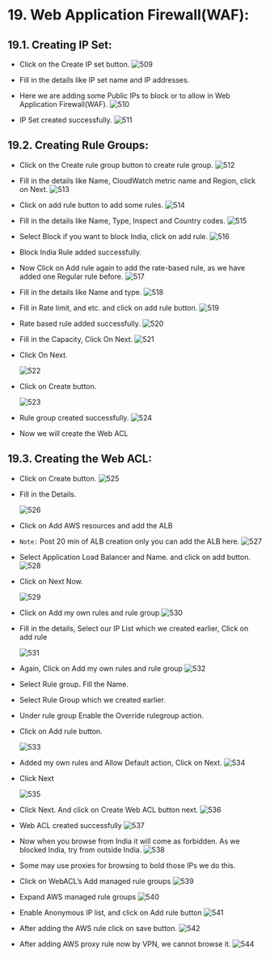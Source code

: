 # 19. Web Application Firewall(WAF):
## 19.1. Creating IP Set:
- Click on the Create IP set button.
  ![509](https://github.com/user-attachments/assets/608e5a0e-80cc-4d9c-bcb2-b14f79a158c8)

- Fill in the details like IP set name and IP addresses.
- Here we are adding some Public IPs to block or to allow in Web Application Firewall(WAF).
  ![510](https://github.com/user-attachments/assets/97a360ac-f143-4a94-89ae-19b28b61d78f)

- IP Set created successfully.
  ![511](https://github.com/user-attachments/assets/72eaaeb4-507e-4b8e-9725-ad0334241dd9)

## 19.2. Creating Rule Groups:
- Click on the Create rule group button to create rule group.
  ![512](https://github.com/user-attachments/assets/5bb72ed4-b782-4ea6-bb6a-7816449cfb78)

- Fill in the details like Name, CloudWatch metric name and Region, click on Next.
  ![513](https://github.com/user-attachments/assets/01ab3956-dc70-4016-97db-d7c567915fc8)

- Click on add rule button to add some rules.
  ![514](https://github.com/user-attachments/assets/6ebb368a-1868-4058-a7b7-819dd194656b)

- Fill in the details like Name, Type, Inspect and Country codes.
  ![515](https://github.com/user-attachments/assets/99b4e458-1af5-4ccd-8673-542021dcbf3a)

- Select Block if you want to block India, click on add rule.
  ![516](https://github.com/user-attachments/assets/d0a04f0d-931d-4a67-8073-e83ac5b2615d)

- Block India Rule added successfully.
- Now Click on Add rule again to add the rate-based rule, as we have added one Regular rule before.
  ![517](https://github.com/user-attachments/assets/b8f5b425-31ed-41aa-8ad5-faa162d2368f)

- Fill in the details like Name and type.
  ![518](https://github.com/user-attachments/assets/a4cbfc10-fd40-4eff-811e-e267388e6106)

- Fill in Rate limit, and etc. and click on add rule button.
  ![519](https://github.com/user-attachments/assets/d8d5ceae-c2e7-4714-987a-af388f0d3b94)

- Rate based rule added successfully.
  ![520](https://github.com/user-attachments/assets/380549d9-c337-405d-bd1d-a91e28a937b7)

- Fill in the Capacity, Click On Next.
  ![521](https://github.com/user-attachments/assets/761fe50c-8c4d-48aa-ad18-3f93c5698623)

- Click On Next.
  
  ![522](https://github.com/user-attachments/assets/121a5b85-fabb-4249-9748-bfcb4ecb213b)

- Click on Create button.
  
  ![523](https://github.com/user-attachments/assets/5c0a7e83-c06a-4706-959e-22bf8c49af32)

- Rule group created successfully.
  ![524](https://github.com/user-attachments/assets/8c361a3a-6c01-4cbc-82c7-148cc8199803)

- Now we will create the Web ACL

## 19.3. Creating the Web ACL:
- Click on Create button.
  ![525](https://github.com/user-attachments/assets/61392f66-431e-4d14-b700-87680e478c4c)

- Fill in the Details.
  
  ![526](https://github.com/user-attachments/assets/6a65cd6b-b924-4265-9d7c-9885128530d8)

- Click on Add AWS resources and add the ALB
- ```Note:``` Post 20 min of ALB creation only you can add the ALB here.
  ![527](https://github.com/user-attachments/assets/28e0ca16-5b48-4914-92dc-4377ae6ccd3f)

- Select Application Load Balancer and Name. and click on add button.
  ![528](https://github.com/user-attachments/assets/5050b8e9-15a2-4fd5-807b-96dd04d9afb1)

- Click on Next Now.
  
  ![529](https://github.com/user-attachments/assets/55f2ea3e-6bcf-439d-b5a4-e7a9a1a04a1b)

- Click on Add my own rules and rule group
  ![530](https://github.com/user-attachments/assets/3af05e8b-ddcc-4953-9470-0c39136d9ee3)

- Fill in the details, Select our IP List which we created earlier, Click on add rule
  
  ![531](https://github.com/user-attachments/assets/c8cbeca1-5cba-485a-ae60-0cf09832cb73)

- Again, Click on Add my own rules and rule group
  ![532](https://github.com/user-attachments/assets/f5a80d9d-11ec-4892-9bb3-164c6f7a1447)

- Select Rule group. Fill the Name.
- Select Rule Group which we created earlier.
- Under rule group Enable the Override rulegroup action.
- Click on Add rule button.
  
  ![533](https://github.com/user-attachments/assets/869dddd7-cb0d-41fa-858d-53f8e3bc77ab)

- Added my own rules and Allow Default action, Click on Next.
  ![534](https://github.com/user-attachments/assets/1277c039-ceac-4b50-8b65-948447f9eb30)

- Click Next
  
  ![535](https://github.com/user-attachments/assets/fd4a2775-0011-4d25-b246-1f06bfe96ed7)

- Click Next. And click on Create Web ACL button next.
  ![536](https://github.com/user-attachments/assets/17b9fe37-1789-45ad-84b3-8670aff3ff40)

- Web ACL created successfully
  ![537](https://github.com/user-attachments/assets/20a30bdb-fa80-4ec6-88a8-bda0166a6778)

- Now when you browse from India it will come as forbidden. As we blocked India, try from outside India.
  ![538](https://github.com/user-attachments/assets/d8c1771a-3c5d-45d5-9abe-fd0250712105)

- Some may use proxies for browsing to bold those IPs we do this.
- Click on WebACL’s Add managed rule groups
  ![539](https://github.com/user-attachments/assets/8700cc08-dea3-465d-a847-88df2148c2a8)

- Expand AWS managed rule groups
  ![540](https://github.com/user-attachments/assets/bdf91eeb-c204-459d-ab3b-89c47af9a4f7)

- Enable Anonymous IP list, and click on Add rule button
  ![541](https://github.com/user-attachments/assets/640c0047-af0b-4cf2-a264-cd5a2fd39da9)

- After adding the AWS rule click on save button.
  ![542](https://github.com/user-attachments/assets/efe050e6-19d1-4c2d-8b92-e4a0431efefe)

- After adding AWS proxy rule now by VPN, we cannot browse it.
  ![544](https://github.com/user-attachments/assets/09beb056-68ea-4cdc-850e-ba46891d9098)
